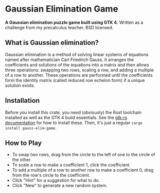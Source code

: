 # Gaussian Elimination Game
**A Gaussian elimination puzzle game built using GTK 4.** Written as a challenge from my precalculus teacher. BSD licensed.
## What is Gaussian elimination?
Gaussian elimination is a method of solving linear systems of equations named after mathematician Carl Friedrich Gauss. It arranges the coefficients and solutions of the equations into a matrix and then allows three operations: swapping two rows, scaling a row, and adding a multiple of a row to another. These operations are performed until the coefficients form the identity matrix (called reduced row echelon form) if a unique solution exists.
## Installation
Before you install this crate, you need (obviously) the Rust toolchain installed as well as the GTK 4 build essentials. See the [gtk-rs documentation](https://gtk-rs.org/gtk4-rs/stable/latest/book/installation.html) for how to install these. Then, it's just a regular `cargo install gauss-elim-game`.
## How to Play
- To swap two rows, drag from the circle to the left of one to the circle of the other.
- To scale a row to make a coefficient 1, click the coefficient.
- To add a multiple of a row to another row to make a coefficient 0, drag from the row's circle to the coefficient.
- Click "Hint" for a suggestion for what to do.
- Click "New" to generate a new random system.
